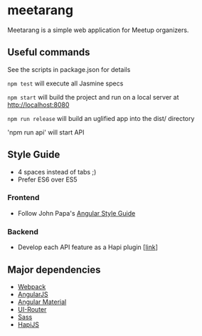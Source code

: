 # meetarang
Meetarang is a simple web application for Meetup organizers.

## Useful commands

See the scripts in package.json for details

`npm test` will execute all Jasmine specs

`npm start` will build the project and run on a local server at [http://localhost:8080](http://localhost:8080)

`npm run release` will build an uglified app into the dist/ directory

'npm run api' will start API

## Style Guide
- 4 spaces instead of tabs ;)
- Prefer ES6 over ES5

### Frontend
- Follow John Papa's [Angular Style Guide](https://github.com/johnpapa/angular-styleguide)

### Backend
- Develop each API feature as a Hapi plugin [[link](https://twitter.com/hapijs/status/568547679174660096)]

## Major dependencies
- [Webpack](https://webpack.github.io)
- [AngularJS](https://angularjs.org/)
- [Angular Material](https://material.angularjs.org/)
- [UI-Router](https://github.com/angular-ui/ui-router)
- [Sass](http://sass-lang.com/)
- [HapiJS](http://hapijs.com/)